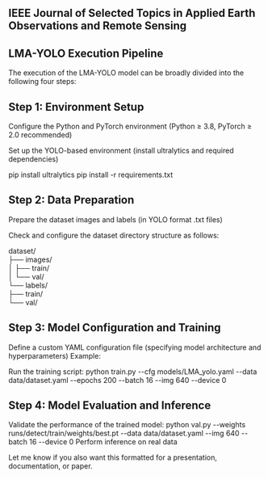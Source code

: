## IEEE Journal of Selected Topics in Applied Earth Observations and Remote Sensing	##

## LMA-YOLO Execution Pipeline

The execution of the LMA-YOLO model can be broadly divided into the following four steps:

## Step 1: Environment Setup

Configure the Python and PyTorch environment (Python ≥ 3.8, PyTorch ≥ 2.0 recommended)

Set up the YOLO-based environment (install ultralytics and required dependencies)

pip install ultralytics
pip install -r requirements.txt

## Step 2: Data Preparation

Prepare the dataset images and labels (in YOLO format .txt files)

Check and configure the dataset directory structure as follows:

dataset/ </br>
├── images/ </br>
│   ├── train/</br>
│   └── val/</br>
└── labels/</br>
    ├── train/</br>
    └── val/</br>
    
## Step 3: Model Configuration and Training

Define a custom YAML configuration file (specifying model architecture and hyperparameters)
Example:

Run the training script:
python train.py --cfg models/LMA_yolo.yaml --data data/dataset.yaml --epochs 200 --batch 16 --img 640 --device 0

## Step 4: Model Evaluation and Inference

Validate the performance of the trained model:
python val.py --weights runs/detect/train/weights/best.pt --data data/dataset.yaml --img 640 --batch 16 --device 0
Perform inference on real data

Let me know if you also want this formatted for a presentation, documentation, or paper.
